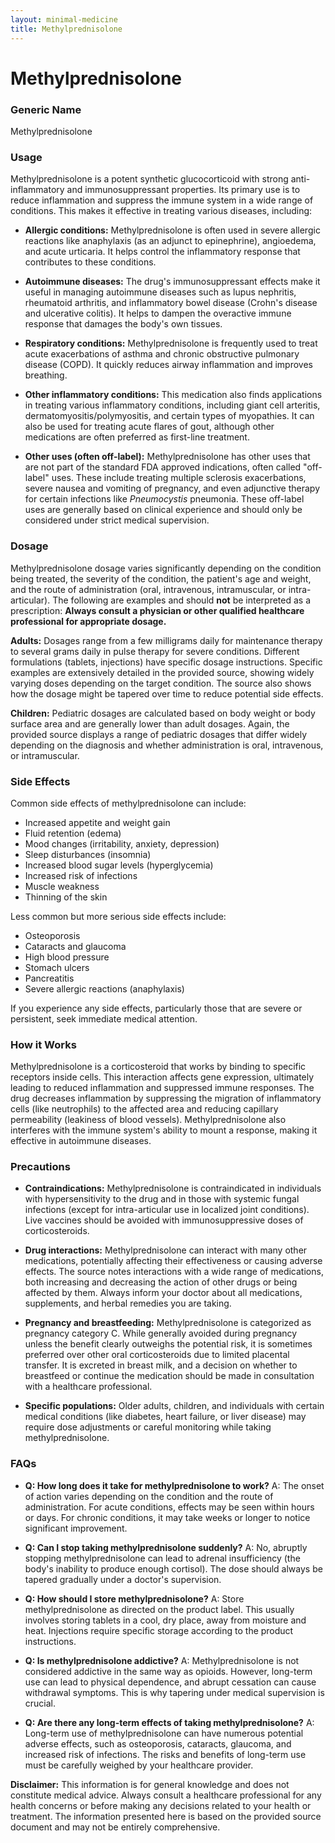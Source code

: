 ```yaml
---
layout: minimal-medicine
title: Methylprednisolone
---
```


# Methylprednisolone
### Generic Name
Methylprednisolone

### Usage

Methylprednisolone is a potent synthetic glucocorticoid with strong anti-inflammatory and immunosuppressant properties.  Its primary use is to reduce inflammation and suppress the immune system in a wide range of conditions. This makes it effective in treating various diseases, including:

* **Allergic conditions:**  Methylprednisolone is often used in severe allergic reactions like anaphylaxis (as an adjunct to epinephrine), angioedema, and acute urticaria.  It helps control the inflammatory response that contributes to these conditions.

* **Autoimmune diseases:**  The drug's immunosuppressant effects make it useful in managing autoimmune diseases such as lupus nephritis, rheumatoid arthritis, and inflammatory bowel disease (Crohn's disease and ulcerative colitis).  It helps to dampen the overactive immune response that damages the body's own tissues.

* **Respiratory conditions:**  Methylprednisolone is frequently used to treat acute exacerbations of asthma and chronic obstructive pulmonary disease (COPD). It quickly reduces airway inflammation and improves breathing.

* **Other inflammatory conditions:**  This medication also finds applications in treating various inflammatory conditions, including giant cell arteritis, dermatomyositis/polymyositis, and certain types of myopathies.  It can also be used for treating acute flares of gout, although other medications are often preferred as first-line treatment.

* **Other uses (often off-label):**  Methylprednisolone has other uses that are not part of the standard FDA approved indications, often called "off-label" uses. These include treating multiple sclerosis exacerbations, severe nausea and vomiting of pregnancy, and even adjunctive therapy for certain infections like *Pneumocystis* pneumonia.  These off-label uses are generally based on clinical experience and should only be considered under strict medical supervision.


### Dosage

Methylprednisolone dosage varies significantly depending on the condition being treated, the severity of the condition, the patient's age and weight, and the route of administration (oral, intravenous, intramuscular, or intra-articular).  The following are examples and should **not** be interpreted as a prescription:  **Always consult a physician or other qualified healthcare professional for appropriate dosage.**

**Adults:** Dosages range from a few milligrams daily for maintenance therapy to several grams daily in pulse therapy for severe conditions.  Different formulations (tablets, injections) have specific dosage instructions.  Specific examples are extensively detailed in the provided source, showing widely varying doses depending on the target condition.  The source also shows how the dosage might be tapered over time to reduce potential side effects.

**Children:** Pediatric dosages are calculated based on body weight or body surface area and are generally lower than adult dosages.  Again, the provided source displays a range of pediatric dosages that differ widely depending on the diagnosis and whether administration is oral, intravenous, or intramuscular.  


### Side Effects

Common side effects of methylprednisolone can include:

* Increased appetite and weight gain
* Fluid retention (edema)
* Mood changes (irritability, anxiety, depression)
* Sleep disturbances (insomnia)
* Increased blood sugar levels (hyperglycemia)
* Increased risk of infections
* Muscle weakness
* Thinning of the skin

Less common but more serious side effects include:

* Osteoporosis
* Cataracts and glaucoma
* High blood pressure
* Stomach ulcers
* Pancreatitis
* Severe allergic reactions (anaphylaxis)


If you experience any side effects, particularly those that are severe or persistent, seek immediate medical attention.


### How it Works

Methylprednisolone is a corticosteroid that works by binding to specific receptors inside cells. This interaction affects gene expression, ultimately leading to reduced inflammation and suppressed immune responses. The drug decreases inflammation by suppressing the migration of inflammatory cells (like neutrophils) to the affected area and reducing capillary permeability (leakiness of blood vessels).  Methylprednisolone also interferes with the immune system's ability to mount a response, making it effective in autoimmune diseases.


### Precautions

* **Contraindications:** Methylprednisolone is contraindicated in individuals with hypersensitivity to the drug and in those with systemic fungal infections (except for intra-articular use in localized joint conditions).  Live vaccines should be avoided with immunosuppressive doses of corticosteroids.

* **Drug interactions:** Methylprednisolone can interact with many other medications, potentially affecting their effectiveness or causing adverse effects.  The source notes interactions with a wide range of medications, both increasing and decreasing the action of other drugs or being affected by them.  Always inform your doctor about all medications, supplements, and herbal remedies you are taking.

* **Pregnancy and breastfeeding:**  Methylprednisolone is categorized as pregnancy category C.  While generally avoided during pregnancy unless the benefit clearly outweighs the potential risk, it is sometimes preferred over other oral corticosteroids due to limited placental transfer.  It is excreted in breast milk, and a decision on whether to breastfeed or continue the medication should be made in consultation with a healthcare professional.

* **Specific populations:**  Older adults, children, and individuals with certain medical conditions (like diabetes, heart failure, or liver disease) may require dose adjustments or careful monitoring while taking methylprednisolone.



### FAQs

* **Q: How long does it take for methylprednisolone to work?** A: The onset of action varies depending on the condition and the route of administration.  For acute conditions, effects may be seen within hours or days.  For chronic conditions, it may take weeks or longer to notice significant improvement.

* **Q: Can I stop taking methylprednisolone suddenly?** A: No, abruptly stopping methylprednisolone can lead to adrenal insufficiency (the body's inability to produce enough cortisol).  The dose should always be tapered gradually under a doctor's supervision.

* **Q: How should I store methylprednisolone?** A: Store methylprednisolone as directed on the product label. This usually involves storing tablets in a cool, dry place, away from moisture and heat.  Injections require specific storage according to the product instructions.

* **Q: Is methylprednisolone addictive?** A: Methylprednisolone is not considered addictive in the same way as opioids.  However, long-term use can lead to physical dependence, and abrupt cessation can cause withdrawal symptoms.  This is why tapering under medical supervision is crucial.

* **Q:  Are there any long-term effects of taking methylprednisolone?** A: Long-term use of methylprednisolone can have numerous potential adverse effects, such as osteoporosis, cataracts, glaucoma, and increased risk of infections.  The risks and benefits of long-term use must be carefully weighed by your healthcare provider.


**Disclaimer:** This information is for general knowledge and does not constitute medical advice.  Always consult a healthcare professional for any health concerns or before making any decisions related to your health or treatment.  The information presented here is based on the provided source document and may not be entirely comprehensive.
